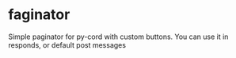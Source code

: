 # faginator
Simple paginator for py-cord with custom buttons. You can use it in responds, or default post messages
